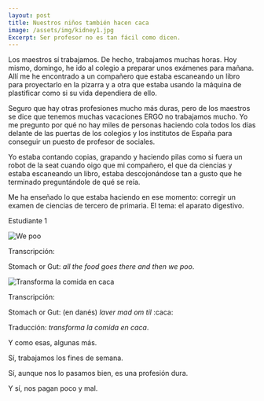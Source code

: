 ```yaml
--- 
layout: post 
title: Nuestros niños también hacen caca 
image: /assets/img/kidney1.jpg
Excerpt: Ser profesor no es tan fácil como dicen. 
--- 
```

Los maestros sí trabajamos. De hecho, trabajamos muchas horas. Hoy mismo, domingo, he ido al colegio a preparar unos exámenes para mañana. Allí me he encontrado a un compañero que estaba escaneando un libro para proyectarlo en la pizarra y a otra que estaba usando la máquina de plastificar como si su vida dependiera de ello.  
 
Seguro que hay otras profesiones mucho más duras, pero de los maestros se dice que tenemos muchas vacaciones ERGO no trabajamos mucho. Yo me pregunto por qué no hay miles de personas haciendo cola todos los días delante de las puertas de los colegios y los institutos de España para conseguir un puesto de profesor de sociales.   
 
Yo estaba contando copias, grapando y haciendo pilas como si fuera un robot de la seat cuando oigo que mi compañero, el que da ciencias y estaba escaneando un libro, estaba descojonándose tan a gusto que he terminado preguntándole de qué se reía.  
 
Me ha enseñado lo que estaba haciendo en ese momento: corregir un examen de ciencias de tercero de primaria. El tema: el aparato digestivo.  
 
Estudiante 1 
 
![We poo](frikitiva.github.io/assets/img/kidney1.jpg "We poo") 
 
Transcripción: 
 
Stomach or Gut: _all the food goes there and then we poo_.  
 
![Transforma la comida en caca](frikitiva.github.io/assets/img/kidney2.jpg "Transforma la comida en caca") 
 
Transcripción:  
 
Stomach or Gut: (en danés) _laver mad om til_ :caca: 
 
Traducción: _transforma la comida en caca_.  
 
Y como esas, algunas más.  
 
Sí, trabajamos los fines de semana.  
 
Sí, aunque nos lo pasamos bien, es una profesión dura.  
 
Y sí, nos pagan poco y mal.  
 
